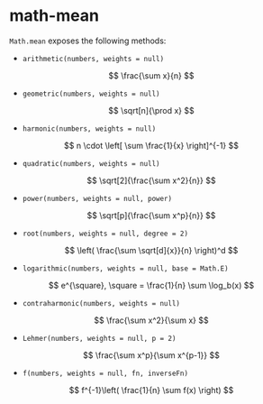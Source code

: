# math-mean

`Math.mean` exposes the following methods:

- `arithmetic(numbers, weights = null)`

$$
\frac{\sum x}{n}
$$

- `geometric(numbers, weights = null)`

$$
\sqrt[n]{\prod x}
$$

- `harmonic(numbers, weights = null)`

$$
n \cdot \left[
\sum \frac{1}{x}
\right]^{-1}
$$

- `quadratic(numbers, weights = null)`

$$
\sqrt[2]{\frac{\sum x^2}{n}}
$$

- `power(numbers, weights = null, power)`

$$
\sqrt[p]{\frac{\sum x^p}{n}}
$$

- `root(numbers, weights = null, degree = 2)`

$$
\left(
\frac{\sum \sqrt[d]{x}}{n}
\right)^d
$$

- `logarithmic(numbers, weights = null, base = Math.E)`

$$
e^{\square}, \square = \frac{1}{n} \sum \log_b(x)
$$

- `contraharmonic(numbers, weights = null)`

$$
\frac{\sum x^2}{\sum x}
$$

- `Lehmer(numbers, weights = null, p = 2)`

$$
\frac{\sum x^p}{\sum x^{p-1}}
$$

- `f(numbers, weights = null, fn, inverseFn)`

$$
f^{-1}\left(
\frac{1}{n} \sum f(x)
\right)
$$
